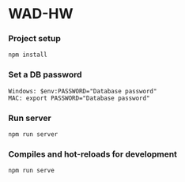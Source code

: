 # WAD-HW

### Project setup
```
npm install
```
### Set a DB password
```
Windows: $env:PASSWORD="Database password"
MAC: export PASSWORD="Database password"
```

### Run server
```
npm run server
```

### Compiles and hot-reloads for development
```
npm run serve
```